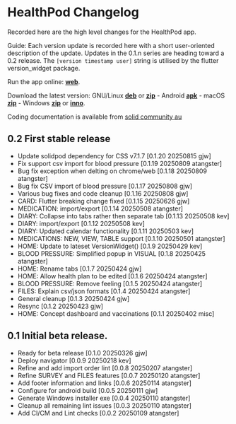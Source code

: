 # HealthPod Changelog

Recorded here are the high level changes for the HealthPod app.

Guide: Each version update is recorded here with a short user-oriented
description of the update. Updates in the 0.1.n series are heading
toward a 0.2 release. The `[version timestamp user]` string is
utilised by the flutter version_widget package.

Run the app online: [**web**](https://healthpod.solidcommunity.au).

Download the latest version:
GNU/Linux
[**deb**](https://solidcommunity.au/installers/healthpod_amd64.deb) or
[**zip**](https://solidcommunity.au/installers/healthpod-dev-linux.zip) -
Android
[**apk**](https://solidcommunity.au/installers/healthpod.apk) -
macOS
[**zip**](https://solidcommunity.au/installers/healthpod-dev-macos.zip) -
Windows
[**zip**](https://solidcommunity.au/installers/healthpod-dev-windows.zip) or
[**inno**](https://solidcommunity.au/installers/healthpod-dev-windows-inno.exe).

Coding documentation is available from [solid community
au](https://solidcommunity.au/docs/healthpod)

## 0.2 First stable release

+ Update solidpod dependency for CSS v7.1.7 [0.1.20 20250815 gjw]
+ Fix support csv import for blood pressure [0.1.19 20250809 atangster]
+ Bug fix exception when delting on chrome/web [0.1.18 20250809 atangster]
+ Bug fix CSV import of blood pressure [0.1.17 20250808 gjw]
+ Various bug fixes and code cleanup [0.1.16 20250808 gjw]
+ CARD: Flutter breaking change fixed [0.1.15 20250626 gjw]
+ MEDICATION: import/export [0.1.14 20250508 atangster]
+ DIARY: Collapse into tabs rather then separate tab [0.1.13 20250508 kev]
+ DIARY: import/export [0.1.12 20250508 kev]
+ DIARY: Updated calendar functionality [0.1.11 20250503 kev]
+ MEDICATIONS: NEW, VIEW, TABLE support [0.1.10 20250501 atangster]
+ HOME: Update to lateset VersionWidget() [0.1.9 20250429 kev]
+ BLOOD PRESSURE: Simplified popup in VISUAL [0.1.8 20250425 atangster]
+ HOME: Rename tabs [0.1.7 20250424 gjw]
+ HOME: Allow health plan to be edited [0.1.6 20250424 atangster]
+ BLOOD PRESSURE: Remove feeling [0.1.5 20250424 atangster]
+ FILES: Explain csv/json formats [0.1.4 20250424 atangster]
+ General cleanup [0.1.3 20250424 gjw]
+ Resync [0.1.2 20250423 gjw]
+ HOME: Concept dashboard and vaccinations [0.1.1 20250402 misc]

## 0.1 Initial beta release.

+ Ready for beta release [0.1.0 20250326 gjw]
+ Deploy navigator [0.0.9 20250218 kev]
+ Refine and add import order lint [0.0.8 20250207 atangster]
+ Refine SURVEY and FILES features [0.0.7 20250120 atangster]
+ Add footer information and links [0.0.6 20250114 atangster]
+ Configure for android build [0.0.5 20250111 gjw]
+ Generate Windows installer exe [0.0.4 20250110 atangster]
+ Cleanup all remaining lint issues [0.0.3 20250110 atangster]
+ Add CI/CM and Lint checks [0.0.2 20250109 atangster]
